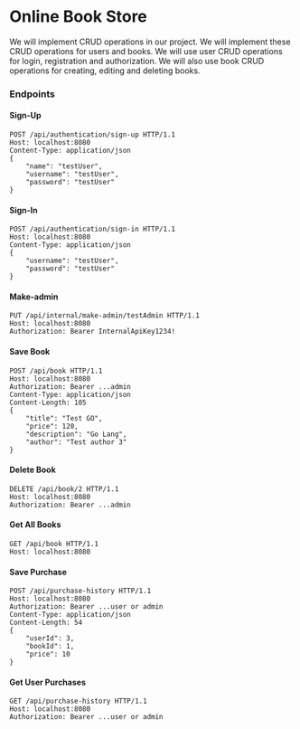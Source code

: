 # Online Book Store

We will implement CRUD operations in our project. We will implement these CRUD operations for users and books. We will use user CRUD operations for login, registration and authorization. We will also use book CRUD operations for creating, editing and deleting books.


### Endpoints

#### Sign-Up

```
POST /api/authentication/sign-up HTTP/1.1
Host: localhost:8080
Content-Type: application/json
{
    "name": "testUser",
    "username": "testUser",
    "password": "testUser"
}
```

#### Sign-In

```
POST /api/authentication/sign-in HTTP/1.1
Host: localhost:8080
Content-Type: application/json
{
    "username": "testUser",
    "password": "testUser"
}
```

#### Make-admin

```
PUT /api/internal/make-admin/testAdmin HTTP/1.1
Host: localhost:8080
Authorization: Bearer InternalApiKey1234!
```

#### Save Book

```
POST /api/book HTTP/1.1
Host: localhost:8080
Authorization: Bearer ...admin
Content-Type: application/json
Content-Length: 105
{
    "title": "Test GO",
    "price": 120,
    "description": "Go Lang",
    "author": "Test author 3"
}
```

#### Delete Book

```
DELETE /api/book/2 HTTP/1.1
Host: localhost:8080
Authorization: Bearer ...admin
```

#### Get All Books

```
GET /api/book HTTP/1.1
Host: localhost:8080
```

#### Save Purchase

```
POST /api/purchase-history HTTP/1.1
Host: localhost:8080
Authorization: Bearer ...user or admin
Content-Type: application/json
Content-Length: 54
{
    "userId": 3,
    "bookId": 1,
    "price": 10
}
```

#### Get User Purchases

```
GET /api/purchase-history HTTP/1.1
Host: localhost:8080
Authorization: Bearer ...user or admin
```
